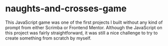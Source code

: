 # naughts-and-crosses-game

This JavaScript game was one of the first projects I built without any kind of prompt from either Scrimba or Frontend Mentor. Although the JavaScript on this project was fairly straightforward, it was still a nice challenge to try to create something from scratch by myself.
